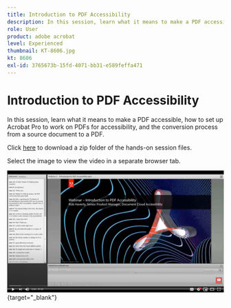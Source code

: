 ```yaml
---
title: Introduction to PDF Accessibility
description: In this session, learn what it means to make a PDF accessible, how to set up Acrobat Pro to work on PDFs for accessibility, and the conversion process from a source document to a PDF
role: User
product: adobe acrobat
level: Experienced
thumbnail: KT-8606.jpg
kt: 8606
exl-id: 3765673b-15fd-4071-bb31-e589feffa471
---
```

# Introduction to PDF Accessibility

In this session, learn what it means to make a PDF accessible, how to set up Acrobat Pro to work on PDFs for accessibility, and the conversion process from a source document to a PDF.

Click [here](../assets/accessibilitysession1.zip) to download a zip folder of the hands-on session files.

Select the image to view the video in a separate browser tab.

[![Session 1 Video](../assets/Accessibilitysession1_YT.png)](https://www.youtube.com/embed/DaadHIWHgzU){target="_blank"}
